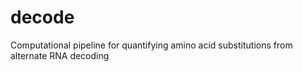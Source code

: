 # decode
Computational pipeline for quantifying amino acid substitutions from alternate RNA decoding
